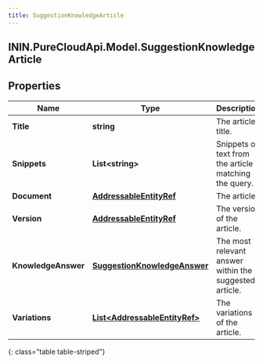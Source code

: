 ```yaml
---
title: SuggestionKnowledgeArticle
---
```

## ININ.PureCloudApi.Model.SuggestionKnowledgeArticle

## Properties

|Name | Type | Description | Notes|
|------------ | ------------- | ------------- | -------------|
| **Title** | **string** | The article title. | [optional] |
| **Snippets** | **List&lt;string&gt;** | Snippets of text from the article matching the query. | [optional] |
| **Document** | [**AddressableEntityRef**](AddressableEntityRef.html) | The article. | [optional] |
| **Version** | [**AddressableEntityRef**](AddressableEntityRef.html) | The version of the article. | [optional] |
| **KnowledgeAnswer** | [**SuggestionKnowledgeAnswer**](SuggestionKnowledgeAnswer.html) | The most relevant answer within the suggested article. | [optional] |
| **Variations** | [**List&lt;AddressableEntityRef&gt;**](AddressableEntityRef.html) | The variations of the article. | [optional] |
{: class="table table-striped"}



